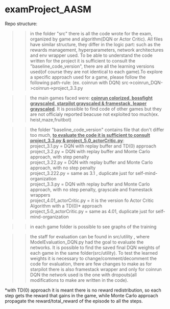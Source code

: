 # examProject_AASM

Repo structure:

>>in the folder "src" there is all the code wrote for the exam, organized by game and algorithm(DQN or Actor Critic). All files have similar structure, they differ in the logic part: such as the rewards management, hyperparameters, network architectures and env wrapper used. To be able to understand the code written for the project it is sufficient to consult the "baseline_code_version", there are all the learning versions used(of course they are not identical to each game).To explore a specific approach used for a game, please follow the following path-rule:
(ex. coinrun with DQN) 
src->coinrun_DQN->coinrun->project_3.3.py


>>the main games faced were: <ins>**coinrun colorized, bossfight grayscaled, starpilot grayscaled & framestack, leaper grayscaled**</ins>. It is possible to find code of other games but they are not officialy reported beacuse not exploited too much(ex. heist,maze,fruitbot)


>>the folder "baseline_code_version" contains file that don't differ too much, <ins>**to evaluate the code it is sufficient to consult project_3.3.py & project_5.0_actorCritic.py**</ins>:<br>
project_3.1.py = DQN with replay buffer and TD(0) approach<br>
project_3.2.py = DQN with replay buffer and Monte Carlo approach, with step penalty<br>
project_3.22.py = DQN with replay buffer and Monte Carlo approach, with no step penalty<br>
project_3.222.py = same as 3.1 , duplicate just for self-mind-organization<br>
project_3.3.py = DQN with replay buffer and Monte Carlo approach, with no step penalty, grayscale and framestack wrappers<br>
project_4.01_actorCritic.py = it is the version fo Actor Critic Algorithm with a TD(0)* approach<br>
project_5.0_actorCritic.py = same as 4.01, duplicate just for self-mind-organization<br>

>>in each game folder is possible to see graphs of the training


>>the staff for evaluation can be found in src/utility , where ModelEvaluation_DQN.py had the goal to evaluate the networks. It is possible to find the saved final DQN weights of each game in the same folder(src/utility). To test the learned weights it is necessary to change/comment/decomment the code for evaluation, there are few changes to make as for starpilot there is also framestack wrapper and only for coinrun DQN the network used is the one with dropouts(all modifications to make are written in the code).




*with TD(0) approach it is meant there is no reward redistribution, so each step gets the reward that gains in the game, while Monte Carlo approach propagate the reward/total_reward of the episode to all the steps.
